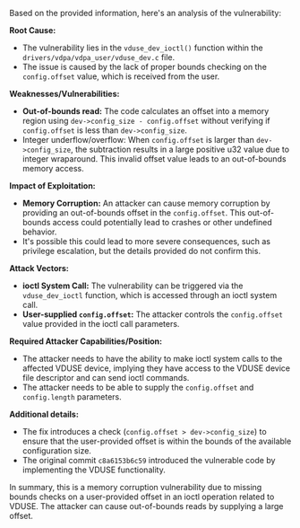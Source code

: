 Based on the provided information, here's an analysis of the vulnerability:

**Root Cause:**
- The vulnerability lies in the `vduse_dev_ioctl()` function within the `drivers/vdpa/vdpa_user/vduse_dev.c` file.
- The issue is caused by the lack of proper bounds checking on the `config.offset` value, which is received from the user.

**Weaknesses/Vulnerabilities:**
- **Out-of-bounds read:** The code calculates an offset into a memory region using `dev->config_size - config.offset` without verifying if `config.offset` is less than `dev->config_size`.
- Integer underflow/overflow: When `config.offset` is larger than `dev->config_size`, the subtraction results in a large positive u32 value due to integer wraparound. This invalid offset value leads to an out-of-bounds memory access.

**Impact of Exploitation:**
- **Memory Corruption:** An attacker can cause memory corruption by providing an out-of-bounds offset in the `config.offset`. This out-of-bounds access could potentially lead to crashes or other undefined behavior.
- It's possible this could lead to more severe consequences, such as privilege escalation, but the details provided do not confirm this.

**Attack Vectors:**
- **ioctl System Call:** The vulnerability can be triggered via the `vduse_dev_ioctl` function, which is accessed through an ioctl system call.
- **User-supplied `config.offset`:** The attacker controls the `config.offset` value provided in the ioctl call parameters.

**Required Attacker Capabilities/Position:**
- The attacker needs to have the ability to make ioctl system calls to the affected VDUSE device, implying they have access to the VDUSE device file descriptor and can send ioctl commands.
- The attacker needs to be able to supply the `config.offset` and `config.length` parameters.

**Additional details:**
- The fix introduces a check (`config.offset > dev->config_size`) to ensure that the user-provided offset is within the bounds of the available configuration size.
- The original commit `c8a6153b6c59` introduced the vulnerable code by implementing the VDUSE functionality.

In summary, this is a memory corruption vulnerability due to missing bounds checks on a user-provided offset in an ioctl operation related to VDUSE. The attacker can cause out-of-bounds reads by supplying a large offset.